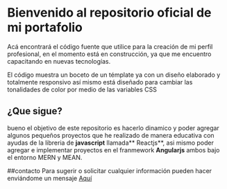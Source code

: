 # Bienvenido al repositorio oficial de mi portafolio

Acá encontrará el código fuente que utilice para la creación de mi perfil profesional, en el momento está en construcción, ya que me encuentro capacitando en  nuevas tecnologías.

El código muestra un boceto de un témplate ya con un diseño elaborado y totalmente responsivo así mismo está diseñado para cambiar las tonalidades de color por medio de las variables CSS

## ¿Que sigue?
bueno el objetivo de este repositorio es hacerlo dinamico y poder agregar algunos pequeños proyectos que he realizado de manera educativa con ayudas de la libreria de **javascript** llamada** Reactjs**, asi mismo poder agregar e implementar proyectos en el franmework **Angularjs** ambos bajo el entorno MERN y MEAN.

##contacto
Para sugerir o solicitar cualquier información pueden hacer enviándome un mensaje  [Aquí](http://api.whatsapp.com/send?phone=3504677423 "Aquí")
